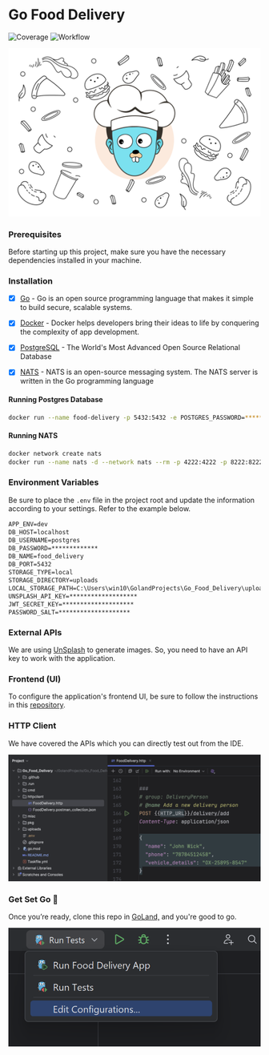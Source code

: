 # Go Food Delivery

![Coverage](https://img.shields.io/badge/Coverage-50.4%25-yellow)
![Workflow](https://github.com/mukulmantosh/Go_Food_Delivery/actions/workflows/test.yaml/badge.svg)

![background](./misc/images/background.png)


### Prerequisites

Before starting up this project, make sure you have the necessary dependencies installed in your machine.

###  Installation

- [x] [Go](https://go.dev/) - Go is an open source programming language that makes it simple to build secure, scalable systems.

- [x] [Docker](https://www.docker.com/) - Docker helps developers bring their ideas to life by conquering the complexity of app development.

- [x] [PostgreSQL](https://www.postgresql.org/) - The World's Most Advanced Open Source Relational Database

- [x] [NATS](https://nats.io/) - NATS is an open-source messaging system. The NATS server is written in the Go programming language



#### Running Postgres Database

```bash
docker run --name food-delivery -p 5432:5432 -e POSTGRES_PASSWORD=****** -d postgres
```

#### Running NATS

```bash
docker network create nats
docker run --name nats -d --network nats --rm -p 4222:4222 -p 8222:8222 nats --http_port 8222 --cluster_name NATS --cluster nats://0.0.0.0:6222
```


### Environment Variables

Be sure to place the `.env` file in the project root and update the information according to your settings. Refer to the example below.

```
APP_ENV=dev
DB_HOST=localhost
DB_USERNAME=postgres
DB_PASSWORD=*************
DB_NAME=food_delivery
DB_PORT=5432
STORAGE_TYPE=local
STORAGE_DIRECTORY=uploads
LOCAL_STORAGE_PATH=C:\Users\win10\GolandProjects\Go_Food_Delivery\uploads
UNSPLASH_API_KEY=*******************
JWT_SECRET_KEY=********************
PASSWORD_SALT=********************
```

### External APIs

We are using [UnSplash](https://unsplash.com/) to generate images. So, you need to have an API key to work with the application. 


### Frontend (UI)

To configure the application's frontend UI, be sure to follow the instructions in this [repository][repo].


[repo]: https://github.com/mukulmantosh/food_delivery_frontend

### HTTP Client

We have covered the APIs which you can directly test out from the IDE. 

![httpclient](./misc/images/httpclient.png)

### Get Set Go 🚀

Once you’re ready, clone this repo in [GoLand,](https://www.jetbrains.com/go/) and you're good to go.

![go_run_config](./misc/images/go_run_config.png)
